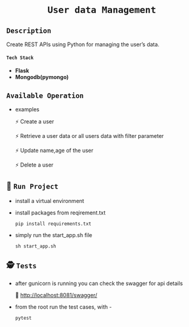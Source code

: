 <!--<p align="center" style="font-size: 25px;font-weight: 900;">User data Management</p>-->

<div align="center">

# **`User data Management`**
</div>

## **`Description`**

Create REST APIs using Python for managing the user’s data.

#### ****`Tech Stack`****

* **Flask**
* **Mongodb(pymongo)**

## **`Available Operation`**


* examples

    :zap: Create a user
    
    :zap: Retrieve a user data or all users data with filter parameter
    
    :zap: Update name,age of the user
    
    :zap: Delete a user
    

## :rocket:&nbsp;**`Run Project`**

* install a virtual environment
* install packages from reqirement.txt
    
    `pip install requirements.txt` 

* simply run the start_app.sh file

    `sh start_app.sh`
        
        
## :detective:&nbsp;**`Tests`**

* after gunicorn is running you can check the swagger for api details

    :link: [http://localhost:8081/swagger/]()

* from the root run the test cases, with -
    
    `pytest`